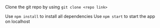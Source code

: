 Clone the git repo by using `git clone <repo link>`

Use `npm install` to install all dependencies
Use `npm start` to start the app on localhost
